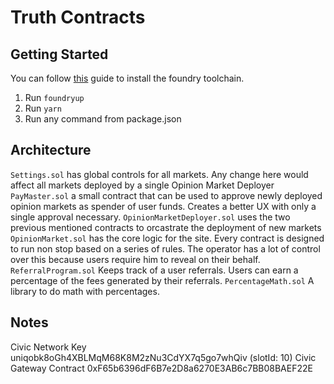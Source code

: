 # Truth Contracts

## Getting Started

You can follow [this](https://book.getfoundry.sh/getting-started/installation) guide to install the foundry toolchain.

1. Run `foundryup`
2. Run `yarn`
3. Run any command from package.json

## Architecture

`Settings.sol` has global controls for all markets. Any change here would affect all markets deployed by a single Opinion Market Deployer
`PayMaster.sol` a small contract that can be used to approve newly deployed opinion markets as spender of user funds. Creates a better UX with only a single approval necessary. 
`OpinionMarketDeployer.sol` uses the two previous mentioned contracts to orcastrate the deployment of new markets
`OpinionMarket.sol` has the core logic for the site. Every contract is designed to run non stop based on a series of rules. The operator has a lot of control over this because users require him to reveal on their behalf.
`ReferralProgram.sol` Keeps track of a user referrals. Users can earn a percentage of the fees generated by their referrals.
`PercentageMath.sol` A library to do math with percentages.

## Notes

Civic Network Key uniqobk8oGh4XBLMqM68K8M2zNu3CdYX7q5go7whQiv (slotId: 10)
Civic Gateway Contract 0xF65b6396dF6B7e2D8a6270E3AB6c7BB08BAEF22E
